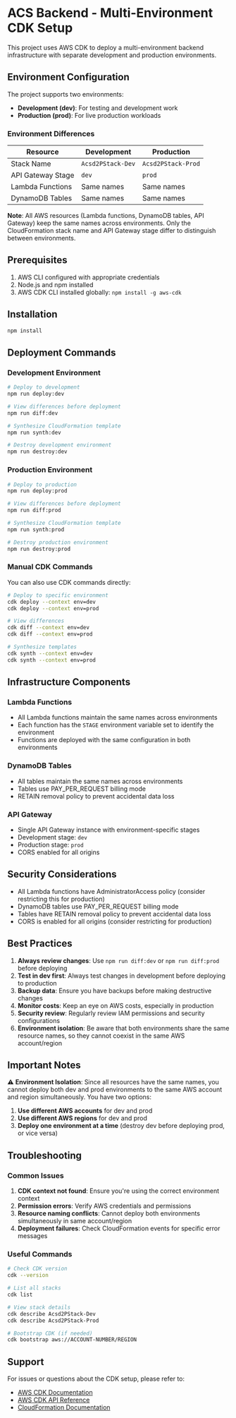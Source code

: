 # ACS Backend - Multi-Environment CDK Setup

This project uses AWS CDK to deploy a multi-environment backend infrastructure with separate development and production environments.

## Environment Configuration

The project supports two environments:
- **Development (dev)**: For testing and development work
- **Production (prod)**: For live production workloads

### Environment Differences

| Resource | Development | Production |
|----------|-------------|------------|
| Stack Name | `Acsd2PStack-Dev` | `Acsd2PStack-Prod` |
| API Gateway Stage | `dev` | `prod` |
| Lambda Functions | Same names | Same names |
| DynamoDB Tables | Same names | Same names |

**Note**: All AWS resources (Lambda functions, DynamoDB tables, API Gateway) keep the same names across environments. Only the CloudFormation stack name and API Gateway stage differ to distinguish between environments.

## Prerequisites

1. AWS CLI configured with appropriate credentials
2. Node.js and npm installed
3. AWS CDK CLI installed globally: `npm install -g aws-cdk`

## Installation

```bash
npm install
```

## Deployment Commands

### Development Environment

```bash
# Deploy to development
npm run deploy:dev

# View differences before deployment
npm run diff:dev

# Synthesize CloudFormation template
npm run synth:dev

# Destroy development environment
npm run destroy:dev
```

### Production Environment

```bash
# Deploy to production
npm run deploy:prod

# View differences before deployment
npm run diff:prod

# Synthesize CloudFormation template
npm run synth:prod

# Destroy production environment
npm run destroy:prod
```

### Manual CDK Commands

You can also use CDK commands directly:

```bash
# Deploy to specific environment
cdk deploy --context env=dev
cdk deploy --context env=prod

# View differences
cdk diff --context env=dev
cdk diff --context env=prod

# Synthesize templates
cdk synth --context env=dev
cdk synth --context env=prod
```

## Infrastructure Components

### Lambda Functions
- All Lambda functions maintain the same names across environments
- Each function has the `STAGE` environment variable set to identify the environment
- Functions are deployed with the same configuration in both environments

### DynamoDB Tables
- All tables maintain the same names across environments
- Tables use PAY_PER_REQUEST billing mode
- RETAIN removal policy to prevent accidental data loss

### API Gateway
- Single API Gateway instance with environment-specific stages
- Development stage: `dev`
- Production stage: `prod`
- CORS enabled for all origins

## Security Considerations

- All Lambda functions have AdministratorAccess policy (consider restricting this for production)
- DynamoDB tables use PAY_PER_REQUEST billing mode
- Tables have RETAIN removal policy to prevent accidental data loss
- CORS is enabled for all origins (consider restricting for production)

## Best Practices

1. **Always review changes**: Use `npm run diff:dev` or `npm run diff:prod` before deploying
2. **Test in dev first**: Always test changes in development before deploying to production
3. **Backup data**: Ensure you have backups before making destructive changes
4. **Monitor costs**: Keep an eye on AWS costs, especially in production
5. **Security review**: Regularly review IAM permissions and security configurations
6. **Environment isolation**: Be aware that both environments share the same resource names, so they cannot coexist in the same AWS account/region

## Important Notes

⚠️ **Environment Isolation**: Since all resources have the same names, you cannot deploy both dev and prod environments to the same AWS account and region simultaneously. You have two options:

1. **Use different AWS accounts** for dev and prod
2. **Use different AWS regions** for dev and prod
3. **Deploy one environment at a time** (destroy dev before deploying prod, or vice versa)

## Troubleshooting

### Common Issues

1. **CDK context not found**: Ensure you're using the correct environment context
2. **Permission errors**: Verify AWS credentials and permissions
3. **Resource naming conflicts**: Cannot deploy both environments simultaneously in same account/region
4. **Deployment failures**: Check CloudFormation events for specific error messages

### Useful Commands

```bash
# Check CDK version
cdk --version

# List all stacks
cdk list

# View stack details
cdk describe Acsd2PStack-Dev
cdk describe Acsd2PStack-Prod

# Bootstrap CDK (if needed)
cdk bootstrap aws://ACCOUNT-NUMBER/REGION
```

## Support

For issues or questions about the CDK setup, please refer to:
- [AWS CDK Documentation](https://docs.aws.amazon.com/cdk/)
- [AWS CDK API Reference](https://docs.aws.amazon.com/cdk/api/)
- [CloudFormation Documentation](https://docs.aws.amazon.com/cloudformation/)
